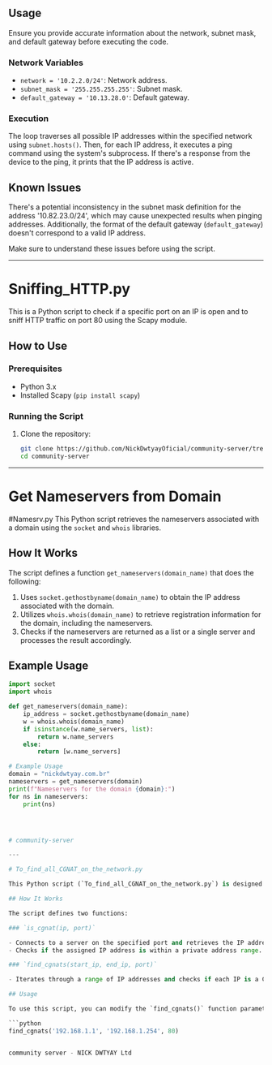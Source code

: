 ## Usage

Ensure you provide accurate information about the network, subnet mask, and default gateway before executing the code.

### Network Variables

- `network = '10.2.2.0/24'`: Network address.
- `subnet_mask = '255.255.255.255'`: Subnet mask.
- `default_gateway = '10.13.28.0'`: Default gateway.

### Execution

The loop traverses all possible IP addresses within the specified network using `subnet.hosts()`. Then, for each IP address, it executes a ping command using the system's subprocess. If there's a response from the device to the ping, it prints that the IP address is active.

## Known Issues

There's a potential inconsistency in the subnet mask definition for the address '10.82.23.0/24', which may cause unexpected results when pinging addresses. Additionally, the format of the default gateway (`default_gateway`) doesn't correspond to a valid IP address.

Make sure to understand these issues before using the script.

---

# Sniffing_HTTP.py

This is a Python script to check if a specific port on an IP is open and to sniff HTTP traffic on port 80 using the Scapy module.

## How to Use

### Prerequisites

- Python 3.x
- Installed Scapy (`pip install scapy`)

### Running the Script

1. Clone the repository:
   ```bash
   git clone https://github.com/NickDwtyayOficial/community-server/tree/main
   cd community-server

----

# Get Nameservers from Domain
#Namesrv.py
This Python script retrieves the nameservers associated with a domain using the `socket` and `whois` libraries.

## How It Works

The script defines a function `get_nameservers(domain_name)` that does the following:

1. Uses `socket.gethostbyname(domain_name)` to obtain the IP address associated with the domain.
2. Utilizes `whois.whois(domain_name)` to retrieve registration information for the domain, including the nameservers.
3. Checks if the nameservers are returned as a list or a single server and processes the result accordingly.

## Example Usage

```python
import socket
import whois

def get_nameservers(domain_name):
    ip_address = socket.gethostbyname(domain_name)
    w = whois.whois(domain_name)
    if isinstance(w.name_servers, list):
        return w.name_servers
    else:
        return [w.name_servers]

# Example Usage
domain = "nickdwtyay.com.br"
nameservers = get_nameservers(domain)
print(f"Nameservers for the domain {domain}:")
for ns in nameservers:
    print(ns)




# community-server

---

# To_find_all_CGNAT_on_the_network.py

This Python script (`To_find_all_CGNAT_on_the_network.py`) is designed to identify CGNAT (Carrier-Grade Network Address Translation) instances on a network by checking IP addresses within a specified range.

## How It Works

The script defines two functions:

### `is_cgnat(ip, port)`

- Connects to a server on the specified port and retrieves the IP address and port assigned by the CGNAT.
- Checks if the assigned IP address is within a private address range.

### `find_cgnats(start_ip, end_ip, port)`

- Iterates through a range of IP addresses and checks if each IP is a CGNAT.

## Usage

To use this script, you can modify the `find_cgnats()` function parameters and run the script with appropriate IP address ranges and port number:

```python
find_cgnats('192.168.1.1', '192.168.1.254', 80)


community server - NICK DWTYAY Ltd
